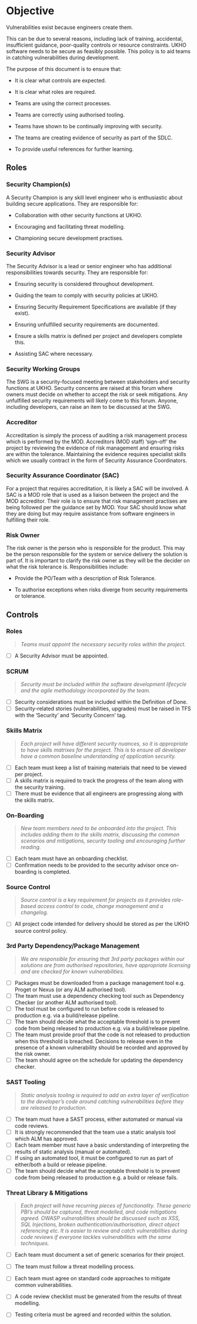 # Objective

Vulnerabilities exist because engineers create them.

This can be due to several reasons, including lack of training, accidental, insufficient guidance, poor-quality controls or resource constraints. UKHO software needs to be secure as feasibly possible. This policy is to aid teams in catching vulnerabilities during development. 

The purpose of this document is to ensure that: 

- It is clear what controls are expected.

- It is clear what roles are required. 

- Teams are using the correct processes. 

- Teams are correctly using authorised tooling. 

- Teams have shown to be continually improving with security. 

- The teams are creating evidence of security as part of the SDLC. 

- To provide useful references for further learning. 

## Roles

### Security Champion(s) 

A Security Champion is any skill level engineer who is enthusiastic about building secure applications. They are responsible for: 

- Collaboration with other security functions at UKHO. 

- Encouraging and facilitating threat modelling. 

- Championing secure development practises. 


### Security Advisor 

The Security Advisor is a lead or senior engineer who has additional responsibilities towards security. They are responsible for: 

- Ensuring security is considered throughout development. 

- Guiding the team to comply with security policies at UKHO. 

- Ensuring Security Requirement Specifications are available (if they exist). 

- Ensuring unfulfilled security requirements are documented. 

- Ensure a skills matrix is defined per project and developers complete this. 

- Assisting SAC where necessary. 


### Security Working Groups 

The SWG is a security-focused meeting between stakeholders and security functions at UKHO. Security concerns are raised at this forum where owners must decide on whether to accept the risk or seek mitigations. Any unfulfilled security requirements will likely come to this forum. Anyone, including developers, can raise an item to be discussed at the SWG. 

### Accreditor 

Accreditation is simply the process of auditing a risk management process which is performed by the MOD. Accreditors (MOD staff) ‘sign-off’ the project by reviewing the evidence of risk management and ensuring risks are within the tolerance. Maintaining the evidence requires specialist skills which we usually contract in the form of Security Assurance Coordinators.

### Security Assurance Coordinator (SAC) 

For a project that requires accreditation, it is likely a SAC will be involved. A SAC is a MOD role that is used as a liaison between the project and the MOD accreditor. Their role is to ensure that risk management practises are being followed per the guidance set by MOD. Your SAC should know what they are doing but may require assistance from software engineers in fulfilling their role. 

### Risk Owner 

The risk owner is the person who is responsible for the product. This may be the person responsible for the system or service delivery the solution is part of. It is important to clarify the risk owner as they will be the decider on what the risk tolerance is. Responsibilities include:

- Provide the PO/Team with a description of Risk Tolerance. 

- To authorise exceptions when risks diverge from security requirements or tolerance. 

## Controls

### Roles

>_Teams must appoint the necessary security roles within the project._

- [ ] A Security Advisor must be appointed.

### SCRUM

>_Security must be included within the software development lifecycle and the agile methodology incorporated by the team._

- [ ] Security considerations must be included within the Definition of Done. 
- [ ] Security-related stories (vulnerabilities, upgrades) must be raised in TFS with the ‘Security’ and ‘Security Concern’ tag. 

### Skills Matrix

>_Each project will have different security nuances, so it is appropriate to have skills matrixes for the project. This is to ensure all developer have a common baseline understanding of application security._

- [ ] Each team must keep a list of training materials that need to be viewed per project. 
- [ ] A skills matrix is required to track the progress of the team along with the security training. 
- [ ] There must be evidence that all engineers are progressing along with the skills matrix. 

### On-Boarding 

>_New team members need to be onboarded into the project. This includes adding them to the skills matrix, discussing the common scenarios and mitigations, security tooling and encouraging further reading._

- [ ] Each team must have an onboarding checklist. 
- [ ] Confirmation needs to be provided to the security advisor once on-boarding is completed.

### Source Control

>_Source control is a key requirement for projects as it provides role-based access control to code, change management and a changelog._

- [ ] All project code intended for delivery should be stored as per the UKHO source control policy.

### 3rd Party Dependency/Package Management

>_We are responsible for ensuring that 3rd party packages within our solutions are from authorised repositories, have appropriate licensing and are checked for known vulnerabilities._

- [ ] Packages must be downloaded from a package management tool e.g. Proget or Nexus (or any ALM authorised tool). 
- [ ] The team must use a dependency checking tool such as Dependency Checker (or another ALM authorised tool). 
- [ ] The tool must be configured to run before code is released to production e.g. via a build/release pipeline. 
- [ ] The team should decide what the acceptable threshold is to prevent code from being released to production e.g. via a build/release pipeline. 
- [ ] The team must provide proof that the code is not released to production when this threshold is breached. Decisions to release even in the presence of a known vulnerability should be recorded and approved by the risk owner. 
- [ ] The team should agree on the schedule for updating the dependency checker. 

### SAST Tooling

>_Static analysis tooling is required to add an extra layer of verification to the developer’s code around catching vulnerabilities before they are released to production._

- [ ] The team must have a SAST process, either automated or manual via code reviews. 
- [ ] It is strongly recommended that the team use a static analysis tool which ALM has approved. 
- [ ] Each team member must have a basic understanding of interpreting the results of static analysis (manual or automated). 
- [ ] If using an automated tool, it must be configured to run as part of either/both a build or release pipeline.  
- [ ] The team should decide what the acceptable threshold is to prevent code from being released to production e.g. a build or release fails.  

### Threat Library & Mitigations

>_Each project will have recurring pieces of functionality. These generic PBI’s should be captured, threat modelled, and code mitigations agreed. OWASP vulnerabilities should be discussed such as XSS, SQL Injections, broken authentication/authorisation, direct object referencing etc. It is easier to review and catch vulnerabilities during code reviews if everyone tackles vulnerabilities with the same techniques._

- [ ] Each team must document a set of generic scenarios for their project.
- [ ] The team must follow a threat modelling process. 
- [ ] Each team must agree on standard code approaches to mitigate common vulnerabilities. 
- [ ] A code review checklist must be generated from the results of threat modelling. 
- [ ] Testing criteria must be agreed and recorded within the solution. 

